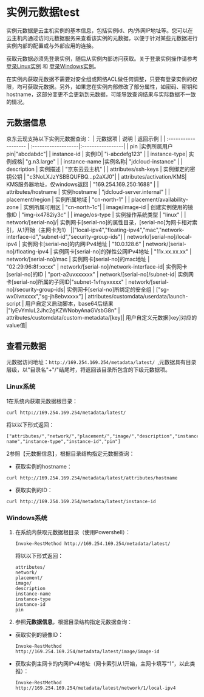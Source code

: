 # 实例元数据test

实例元数据是云主机实例的基本信息，包括实例id、内/外网IP地址等。您可以在云主机内通过访问元数据服务来查看该实例的元数据，以便于针对某些元数据进行实例内部的配置或与外部应用的连接。

获取元数据必须先登录实例，随后从实例内部访问获取。关于登录实例操作请参考 [登录Linux实例](https://docs.jdcloud.com/virtual-machines/connect-to-linux-instance) 和 [登录Windows实例](https://docs.jdcloud.com/virtual-machines/connect-to-windows-instance)。

在实例内获取元数据不需要对安全组或网络ACL做任何调整，只要有登录实例的权限，均可获取元数据。另外，如果您在实例内部修改了部分属性，如密码、密钥和hostname，这部分变更不会更新到元数据，可能导致查询结果与实际数据不一致的情况。

## 元数据信息
京东云现支持以下实例元数据查询：
| 元数据项                 | 说明                 | 返回示例  |
| :------------------- | :-------------------|:-----------------|
| pin |实例所属用户pin|"abcdabdc"|
| instance-id  |  实例ID| "i-abcdefg123" |
| instance-type| 实例规格| "g.n3.large" |
| instance-name |实例名称| "jdcloud-instance" |
| description | 实例描述 | "京东云云主机" |
| attributes/ssh-keys | 实例绑定的密钥公钥 | "c3NoLXJzYSBBQUFBQ...p2aXJ0"|
| attributes/activation/KMS| KMS服务器地址，仅windows返回 | "169.254.169.250:1688" |
| attributes/hostname | 实例hostname | "jdcloud-server.internal" |
| placement/region | 实例所属地域 | "cn-north-1" |
| placement/availability-zone | 实例所属可用区 | "cn-north-1c"|
| image/image-id | 创建实例使用的镜像ID | "img-ix4782iy3c" |
| image/os-type | 实例操作系统类型 | "linux" |
| network/[serial-no]/| 实例网卡[serial-no]的属性目录，[serial-no]为网卡相对索引，从1开始（主网卡为1） |["local-ipv4","floating-ipv4","mac","network-interface-id","subnet-id","security-group-ids"]
| network/[serial-no]/local-ipv4 | 实例网卡[serial-no]的内网IPv4地址 | "10.0.128.6"
| network/[serial-no]/floating-ipv4 | 实例网卡[serial-no]的弹性公网IPv4地址 | "11x.xx.xx.xx"
| network/[serial-no]/mac | 实例网卡[serial-no]的mac地址 | "02:29:96:8f:xx:xx"
| network/[serial-no]/network-interface-id| 实例网卡[serial-no]的ID | 	"port-a2uvxxxxxx"
| network/[serial-no]/subnet-id| 实例网卡[serial-no]所属的子网ID|"subnet-1vfnyxxxxx"
| network/[serial-no]/security-group-ids| 实例网卡[serial-no]所绑定的安全组 | ["sg-wx0ivnxxxx","sg-jh8ebvxxxx"]
| attributes/customdata/userdata/launch-script | 用户自定义启动脚本，base64后结果 |"IyEvYmluL2Jhc2gKZWNobyAnaGVsbG8n"
| attributes/customdata/custom-metadata/[key]| 用户自定义元数据[key]对应的value值|


## 查看元数据
元数据访问地址：`http://169.254.169.254/metadata/latest/ `,元数据具有目录层级，以"目录名"+"/"结尾时，将返回该目录所包含的下级元数据项。

### Linux系统

1在系统内获取元数据根目录：
```Shell
curl http://169.254.169.254/metadata/latest/
```
将以以下形式返回：
```
["attributes/","network/","placement/","image/","description","instance-name","instance-type","instance-id","pin"]
```
2参照【元数据信息】，根据目录结构指定元数据查询：<br>
* 获取实例的hostname：
```Shell
curl http://169.254.169.254/metadata/latest/attributes/hostname
```
* 获取实例的ID：
```Shell
curl http://169.254.169.254/metadata/latest/instance-id
```

### Windows系统

1. 在系统内获取元数据根目录（使用Powershell）：<br>
    ```
    Invoke-RestMethod http://169.254.169.254/metadata/latest/
    ```
    将以以下形式返回：
    ```
    attributes/
    network/
    placement/
    image/
    description
    instance-name
    instance-type
    instance-id
    pin
    ```

2. 参照**元数据信息**，根据目录结构指定元数据查询：<br>
  * 获取实例的镜像ID：
    ```
    Invoke-RestMethod http://169.254.169.254/metadata/latest/image/image-id
    ```
  * 获取实例主网卡的内网IPv4地址（网卡索引从1开始，主网卡填写“1”，以此类推）：
    ```
    Invoke-RestMethod http://169.254.169.254/metadata/latest/network/1/local-ipv4
    ```


